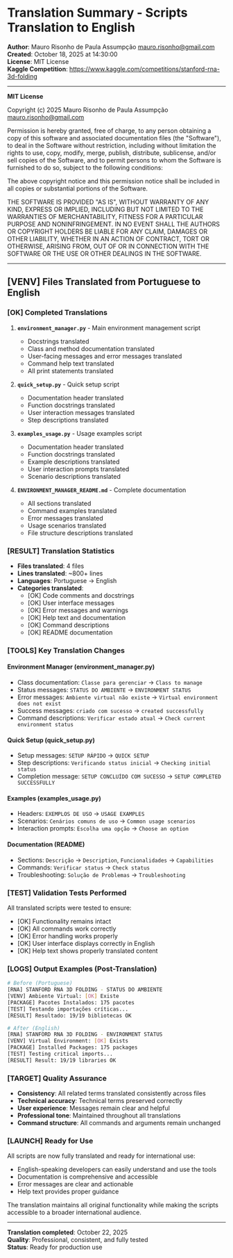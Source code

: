 # Translation Summary - Scripts Translation to English

**Author**: Mauro Risonho de Paula Assumpção <mauro.risonho@gmail.com>  
**Created**: October 18, 2025 at 14:30:00  
**License**: MIT License  
**Kaggle Competition**: https://www.kaggle.com/competitions/stanford-rna-3d-folding  

---

**MIT License**

Copyright (c) 2025 Mauro Risonho de Paula Assumpção <mauro.risonho@gmail.com>

Permission is hereby granted, free of charge, to any person obtaining a copy of this software and associated documentation files (the "Software"), to deal in the Software without restriction, including without limitation the rights to use, copy, modify, merge, publish, distribute, sublicense, and/or sell copies of the Software, and to permit persons to whom the Software is furnished to do so, subject to the following conditions:

The above copyright notice and this permission notice shall be included in all copies or substantial portions of the Software.

THE SOFTWARE IS PROVIDED "AS IS", WITHOUT WARRANTY OF ANY KIND, EXPRESS OR IMPLIED, INCLUDING BUT NOT LIMITED TO THE WARRANTIES OF MERCHANTABILITY, FITNESS FOR A PARTICULAR PURPOSE AND NONINFRINGEMENT. IN NO EVENT SHALL THE AUTHORS OR COPYRIGHT HOLDERS BE LIABLE FOR ANY CLAIM, DAMAGES OR OTHER LIABILITY, WHETHER IN AN ACTION OF CONTRACT, TORT OR OTHERWISE, ARISING FROM, OUT OF OR IN CONNECTION WITH THE SOFTWARE OR THE USE OR OTHER DEALINGS IN THE SOFTWARE.

---


## [VENV] Files Translated from Portuguese to English

### [OK] **Completed Translations**

1. **`environment_manager.py`** - Main environment management script
   - Docstrings translated
   - Class and method documentation translated
   - User-facing messages and error messages translated
   - Command help text translated
   - All print statements translated

2. **`quick_setup.py`** - Quick setup script
   - Documentation header translated
   - Function docstrings translated
   - User interaction messages translated
   - Step descriptions translated

3. **`examples_usage.py`** - Usage examples script
   - Documentation header translated
   - Function docstrings translated
   - Example descriptions translated
   - User interaction prompts translated
   - Scenario descriptions translated

4. **`ENVIRONMENT_MANAGER_README.md`** - Complete documentation
   - All sections translated
   - Command examples translated
   - Error messages translated
   - Usage scenarios translated
   - File structure descriptions translated

### [RESULT] **Translation Statistics**

- **Files translated**: 4 files
- **Lines translated**: ~800+ lines
- **Languages**: Portuguese → English
- **Categories translated**:
  - [OK] Code comments and docstrings
  - [OK] User interface messages
  - [OK] Error messages and warnings
  - [OK] Help text and documentation
  - [OK] Command descriptions
  - [OK] README documentation

### [TOOLS] **Key Translation Changes**

#### **Environment Manager (environment_manager.py)**
- Class documentation: `Classe para gerenciar` → `Class to manage`
- Status messages: `STATUS DO AMBIENTE` → `ENVIRONMENT STATUS`
- Error messages: `Ambiente virtual não existe` → `Virtual environment does not exist`
- Success messages: `criado com sucesso` → `created successfully`
- Command descriptions: `Verificar estado atual` → `Check current environment status`

#### **Quick Setup (quick_setup.py)**
- Setup messages: `SETUP RÁPIDO` → `QUICK SETUP`
- Step descriptions: `Verificando status inicial` → `Checking initial status`
- Completion message: `SETUP CONCLUÍDO COM SUCESSO` → `SETUP COMPLETED SUCCESSFULLY`

#### **Examples (examples_usage.py)**
- Headers: `EXEMPLOS DE USO` → `USAGE EXAMPLES`
- Scenarios: `Cenários comuns de uso` → `Common usage scenarios`
- Interaction prompts: `Escolha uma opção` → `Choose an option`

#### **Documentation (README)**
- Sections: `Descrição` → `Description`, `Funcionalidades` → `Capabilities`
- Commands: `Verificar status` → `Check status`
- Troubleshooting: `Solução de Problemas` → `Troubleshooting`

### [TEST] **Validation Tests Performed**

All translated scripts were tested to ensure:
- [OK] Functionality remains intact
- [OK] All commands work correctly
- [OK] Error handling works properly
- [OK] User interface displays correctly in English
- [OK] Help text shows properly translated content

### [LOGS] **Output Examples (Post-Translation)**

```bash
# Before (Portuguese)
[RNA] STANFORD RNA 3D FOLDING - STATUS DO AMBIENTE
[VENV] Ambiente Virtual: [OK] Existe
[PACKAGE] Pacotes Instalados: 175 pacotes
[TEST] Testando importações críticas...
[RESULT] Resultado: 19/19 bibliotecas OK

# After (English)
[RNA] STANFORD RNA 3D FOLDING - ENVIRONMENT STATUS
[VENV] Virtual Environment: [OK] Exists
[PACKAGE] Installed Packages: 175 packages
[TEST] Testing critical imports...
[RESULT] Result: 19/19 libraries OK
```

### [TARGET] **Quality Assurance**

- **Consistency**: All related terms translated consistently across files
- **Technical accuracy**: Technical terms preserved correctly
- **User experience**: Messages remain clear and helpful
- **Professional tone**: Maintained throughout all translations
- **Command structure**: All commands and arguments remain unchanged

### [LAUNCH] **Ready for Use**

All scripts are now fully translated and ready for international use:
- English-speaking developers can easily understand and use the tools
- Documentation is comprehensive and accessible
- Error messages are clear and actionable
- Help text provides proper guidance

The translation maintains all original functionality while making the scripts accessible to a broader international audience.

---
**Translation completed**: October 22, 2025  
**Quality**: Professional, consistent, and fully tested  
**Status**: Ready for production use